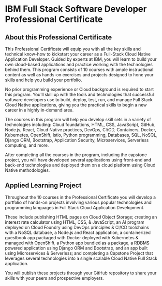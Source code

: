 # IBM Full Stack Software Developer Professional Certificate

## About this Professional Certificate


This Professional Certificate will equip you with all the key skills and technical know-how to kickstart your career as a Full-Stack Cloud Native Application Developer. Guided by experts at IBM, you will learn to build your own cloud-based applications and practice working with the technologies behind them. This program consists of 10 courses with ample instructional content as well as hands-on exercises and projects designed to hone your skills and help you build your portfolio. 

No prior programming experience or Cloud background is required to start this program. You'll skill up with the tools and technologies that successful software developers use to build, deploy, test, run, and manage Full Stack Cloud Native applications, giving you the practical skills to begin a new career in a highly in-demand area. 

The courses in this program will help you develop skill sets in a variety of technologies including: Cloud foundations, HTML, CSS, JavaScript, GitHub, Node.js, React, Cloud Native practices, DevOps, CI/CD, Containers, Docker, Kubernetes, OpenShift, Istio, Python programming, Databases, SQL, NoSQL, Django ORM, Bootstrap, Application Security, Microservices, Serverless computing, and more. 

After completing all the courses in the program, including the capstone project, you will have developed several applications using front-end and back-end technologies and deployed them on a cloud platform using Cloud Native methodologies.

## Applied Learning Project

Throughout the 10 courses in the Professional Certificate you will develop a portfolio of hands-on projects involving various popular technologies and programming languages in Full Stack Cloud Application Development. 

These include publishing HTML pages on Cloud Object Storage; creating an interest rate calculator using HTML, CSS, & JavaScript, an AI program deployed on Cloud Foundry using DevOps principles & CI/CD toolchains with a NoSQL database, a Node.js and React application, a containerized guestbook app packaged with Docker deployed with Kubernetes & managed with OpenShift, a Python app bundled as a package, a RDBMS powered application using Django ORM and Bootstrap, and an app built using Microservices & Serverless; and completing a Capstone Project that leverages several technologies into a single scalable Cloud Native Full Stack application. 

You will publish these projects through your GitHub repository to share your skills with your peers and  prospective employers. 
